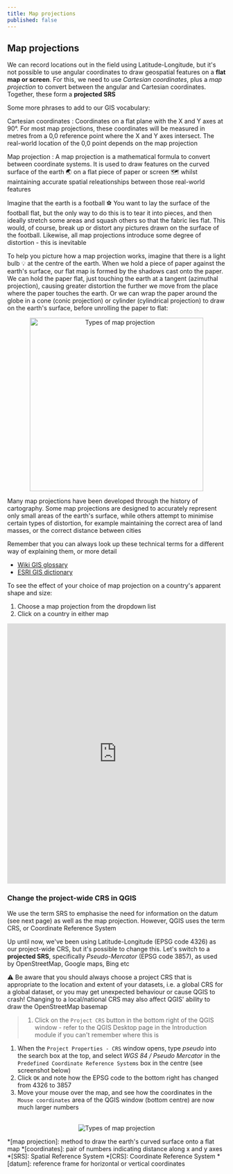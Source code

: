 ```yaml
---
title: Map projections
published: false
---
```


## Map projections

We can record locations out in the field using Latitude-Longitude, but it's not possible to use angular coordinates to draw geospatial features on a **flat map or screen**.  For this, we need to use *Cartesian coordinates*, plus a *map projection* to convert between the angular and Cartesian coordinates.  Together, these form a **projected SRS**

Some more phrases to add to our GIS vocabulary:

Cartesian coordinates
: Coordinates on a flat plane with the X and Y axes at 90&#176;.  For most map projections, these coordinates will be measured in metres from a 0,0 reference point where the X and Y axes intersect.  The real-world location of the 0,0 point depends on the map projection

Map projection
: A map projection is a mathematical formula to convert between coordinate systems.  It is used to draw features on the curved surface of the earth :earth_asia: on a flat piece of paper or screen :world_map: whilst maintaining accurate spatial releationships between those real-world features 

Imagine that the earth is a football :soccer:  You want to lay the surface of the football flat, but the only way to do this is to tear it into pieces, and then ideally stretch some areas and squash others so that the fabric lies flat.  This would, of course, break up or distort any pictures drawn on the surface of the football.  Likewise, all map projections introduce some degree of distortion - this is inevitable

To help you picture how a map projection works, imagine that there is a light bulb :bulb: at the centre of the earth.  When we hold a piece of paper against the earth's surface, our flat map is formed by the shadows cast onto the paper.  We can hold the paper flat, just touching the earth at a tangent (azimuthal projection), causing greater distortion the further we move from the place where the paper touches the earth.  Or we can wrap the paper around the globe in a cone (conic projection) or cylinder (cylindrical projection) to draw on the earth's surface, before unrolling the paper to flat:

<center><a title="Types of map projection, by cmglee, US government, Clindberg, Palosirkka, CC BY-SA 4.0, via Wikimedia Commons"><img width="400" alt="Types of map projection" src="https://upload.wikimedia.org/wikipedia/commons/thumb/c/c1/Comparison_of_cartography_surface_development.svg/512px-Comparison_of_cartography_surface_development.svg.png"></a></center>

Many map projections have been developed through the history of cartography.  Some map projections are designed to accurately represent only small areas of the earth's surface, while others attempt to minimise certain types of distortion, for example maintaining the correct area of land masses, or the correct distance between cities

Remember that you can always look up these technical terms for a different way of explaining them, or more detail
- [Wiki GIS glossary](http://www.wiki.gis.com/wiki/index.php/GIS_Glossary)
- [ESRI GIS dictionary](http://support.esri.com/en/knowledgebase/Gisdictionary/search)

To see the effect of your choice of map projection on a country's apparent shape and size:
1. Choose a map projection from the dropdown list
2. Click on a country in either map 

<iframe width="100%" height="600" frameborder="0"
  src="https://observablehq.com/embed/@lucytallents/map-projections?cells=toEmbed"></iframe>


### Change the project-wide CRS in QGIS

We use the term SRS to emphasise the need for information on the datum (see next page) as well as the map projection.  However, QGIS uses the term CRS, or Coordinate Reference System

Up until now, we've been using Latitude-Longitude (EPSG code 4326) as our project-wide CRS, but it's possible to change this.  Let's switch to a **projected SRS**, specifically *Pseudo-Mercator* (EPSG code 3857), as used by OpenStreetMap, Google maps, Bing etc

:warning: Be aware that you should always choose a project CRS that is appropriate to the location and extent of your datasets, i.e. a global CRS for a global dataset, or you may get unexpected behaviour or cause QGIS to crash!  Changing to a local/national CRS may also affect QGIS' ability to draw the OpenStreetMap basemap

> 1. Click on the `Project CRS` button in the bottom right of the QGIS window - refer to the QGIS Desktop page in the Introduction module if you can't remember where this is
1. When the `Project Properties - CRS` window opens, type *pseudo* into the search box at the top, and select *WGS 84 / Pseudo Mercator* in the `Predefined Coordinate Reference Systems` box in the centre (see screenshot below)
2. Click `OK` and note how the EPSG code to the bottom right has changed from 4326 to 3857
3. Move your mouse over the map, and see how the coordinates in the `Mouse coordinates` area of the QGIS window (bottom centre) are now much larger numbers

<br>

<center><a title="Types of map projection"><img alt="Types of map projection" src="{{site.baseurl}}/src/img/QGIS_ProjectProperties_CRS.png"></a></center>

*[map projection]: method to draw the earth's curved surface onto a flat map
*[coordinates]: pair of numbers indicating distance along x and y axes
*[SRS]: Spatial Reference System
*[CRS]: Coordinate Reference System
*[datum]: reference frame for horizontal or vertical coordinates


<!-- Interactive dataviz of what coordinates mean (spherical versus cartesian) - draggable globe with tooltip of coordinates in multiple SRSs, or later? -->

<!-- https://observablehq.com/@lindacmsheard/converting-from-xy-coordinates-on-a-flat-surface-to-geodeti -->

<!-- Geographic to projected coordinates -->